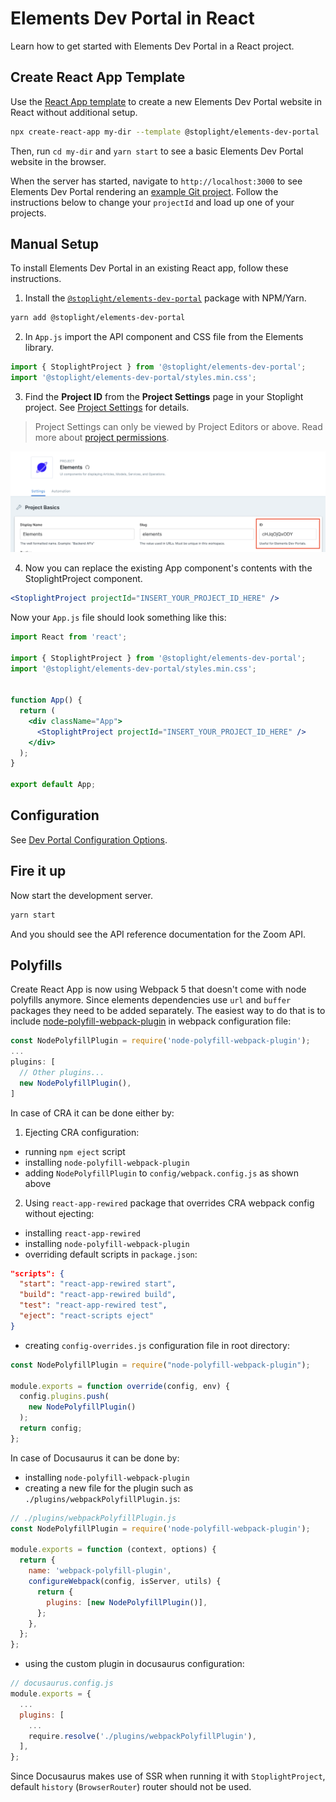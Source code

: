 # Elements Dev Portal in React

Learn how to get started with Elements Dev Portal in a React project.

## Create React App Template

Use the [React App template](https://github.com/stoplightio/cra-template-elements-dev-portal) to create a new Elements Dev Portal website in React without additional setup.

```bash
npx create-react-app my-dir --template @stoplight/elements-dev-portal
```

Then, run `cd my-dir` and `yarn start` to see a basic Elements Dev Portal website in the browser.

When the server has started, navigate to `http://localhost:3000` to see Elements Dev Portal rendering an [example Git project](https://github.com/stoplightio/studio-demo). Follow the instructions below to change your `projectId` and load up one of your projects.

## Manual Setup

To install Elements Dev Portal in an existing React app, follow these instructions.

1. Install the [`@stoplight/elements-dev-portal`](https://www.npmjs.com/package/@stoplight/elements-dev-portal) package with NPM/Yarn.

```bash
yarn add @stoplight/elements-dev-portal
```

2. In `App.js` import the API component and CSS file from the Elements library.

```jsx
import { StoplightProject } from '@stoplight/elements-dev-portal';
import '@stoplight/elements-dev-portal/styles.min.css';
```

3. Find the **Project ID** from the **Project Settings** page in your Stoplight project. See [Project Settings](https://docs.stoplight.io/docs/platform/252039ebe8fb2-project-settings) for details.

> Project Settings can only be viewed by Project Editors or above. Read more about [project permissions](https://docs.stoplight.io/docs/platform/ZG9jOjg1NjcyNzE-manage-project-access#project-roles).

![The project ID can be found on the Project Settings page in a text box after Display Name and Slug](../../images/projectId.png)

4. Now you can replace the existing App component's contents with the StoplightProject component.

```jsx
<StoplightProject projectId="INSERT_YOUR_PROJECT_ID_HERE" />
```

Now your `App.js` file should look something like this:

<!-- title: App.js -->
```jsx
import React from 'react';

import { StoplightProject } from '@stoplight/elements-dev-portal';
import '@stoplight/elements-dev-portal/styles.min.css';


function App() {
  return (
    <div className="App">
      <StoplightProject projectId="INSERT_YOUR_PROJECT_ID_HERE" />
    </div>
  );
}

export default App;
```

## Configuration

See [Dev Portal Configuration Options](dev-portal-options.md).

## Fire it up

Now start the development server.

```bash
yarn start
```

And you should see the API reference documentation for the Zoom API.

## Polyfills
Create React App is now using Webpack 5 that doesn't come with node polyfills anymore. Since elements dependencies use `url` and `buffer` packages they need to be added separately. The easiest way to do that is to include [node-polyfill-webpack-plugin](https://github.com/Richienb/node-polyfill-webpack-plugin) in webpack configuration file:
```js
const NodePolyfillPlugin = require('node-polyfill-webpack-plugin');
...
plugins: [
  // Other plugins...
  new NodePolyfillPlugin(),
]
```
In case of CRA it can be done either by:
1. Ejecting CRA configuration:
- running `npm eject` script
- installing `node-polyfill-webpack-plugin`
- adding `NodePolyfillPlugin` to `config/webpack.config.js` as shown above

2. Using `react-app-rewired` package that overrides CRA webpack config without ejecting:
- installing `react-app-rewired`
- installing  `node-polyfill-webpack-plugin`
- overriding default scripts in `package.json`:
```json
"scripts": {
  "start": "react-app-rewired start",
  "build": "react-app-rewired build",
  "test": "react-app-rewired test",
  "eject": "react-scripts eject"
}
```
- creating `config-overrides.js` configuration file in root directory:
```js
const NodePolyfillPlugin = require("node-polyfill-webpack-plugin");

module.exports = function override(config, env) {
  config.plugins.push(
    new NodePolyfillPlugin()
  );
  return config;
};
```
In case of Docusaurus it can be done by:
- installing `node-polyfill-webpack-plugin`
- creating a new file for the plugin such as `./plugins/webpackPolyfillPlugin.js`:
```js
// ./plugins/webpackPolyfillPlugin.js
const NodePolyfillPlugin = require('node-polyfill-webpack-plugin');

module.exports = function (context, options) {
  return {
    name: 'webpack-polyfill-plugin',
    configureWebpack(config, isServer, utils) {
      return {
        plugins: [new NodePolyfillPlugin()],
      };
    },
  };
};
```
- using the custom plugin in docusaurus configuration:
```js
// docusaurus.config.js
module.exports = {
  ...
  plugins: [
    ...
    require.resolve('./plugins/webpackPolyfillPlugin'),
  ],
};
```
Since Docusaurus makes use of SSR when running it with `StoplightProject`, default `history` (`BrowserRouter`) router should not be used.
